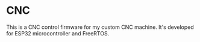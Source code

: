 # CNC

This is a CNC control firmware for my custom CNC machine. It's developed for ESP32 microcontroller and FreeRTOS.


